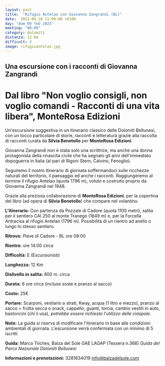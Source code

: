 ```yaml
---
layout: post
title:  "Rifugio Antelao con Giovanna Zangrandi (BL)"
date:  2022-06-20 11:00:00 +0100
day: "dom 09 feb 2025"
meeting: "08:00"
category: dolomiti 
distanza: 12 Km
difficult: 2
image: rifugioantelao.jpg
---
```


## Una escursione con i racconti di Giovanna Zangrandi

# Dal libro "Non voglio consigli, non voglio comandi - Racconti di una vita libera", MonteRosa Edizioni

Un'escursione suggestiva in un itinerario classico delle Dolomiti Bellunesi, con un tocco particolare di storie, racconti e letteratura grazie alla raccolta di racconti curata da **Silvia Benetollo** per **MonteRosa Edizioni**.

Giovanna Zangrandi non è stata solo una scrittrice, ma anche una donna protagonista della rinascita civile che ha segnato gli anni dell'immediato dopoguerra in Italia (al pari di Rigoni Stern, Calvino, Fenoglio).

Seguiremo il nostro itinerario di giornata soffermandoci sulle ricchezze naturali del territorio, il paesaggio ed anche i racconti. Raggiungeremo al termine il rifugio Antelao (quota 1796 m), voluto e costruito proprio da Giovanna Zangrandi nel 1948.

Grazie alla preziosa collaborazione di **MonteRosa Edizioni**, per la copertina del libro (ad opera di **Silvia Benetollo**) che compare nel volantino.

**L'itinerario:** Con partenza da Pozzale di Cadore (quota 1100 metri), salita per il sentiero CAI 250 al monte Tranego (1849 m) e, per la Forcella Antracisa al rifugio Antelao (1796 m). Possibilità di un rientro ad anello o lungo lo stesso sentiero.


**Ritrovo:** Pieve di Cadore - BL ore 08:00

**Rientro:** ore 14:00 circa 

**Difficoltà:** E (Escursionisti)

**Lunghezza:** 12 Km

**Dislivello in salita:**  800 m. circa

**Durata:** 6 ore circa (incluse soste e pranzo al sacco)

**Costo:** 25€ 

**Portare:** Scarponi, vestiario a strati, Kway, acqua (1 litro e mezzo), pranzo al sacco + frutta secca o snack, cappello, guanti, torcia, cambio vestiti in auto, bastoncini (chi li usa), *potrebbe essere richiesto l'utilizzo delle ciaspole*. 

**Note:** La guida si riserva di modificare l'itinerario in base alle condizioni ambientali di giornata. L'escursione verrà confermata con un minimo di 5 iscritti

**Guida:** Marco Triches, Balza del Sole GAE LAGAP (Tessera n.368)
*Guida del Parco Nazionale Dolomiti Bellunesi*

**Informazioni e prenotazioni:** 3281834019 info@balzadelsole.com 
